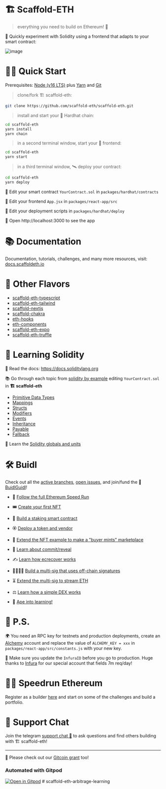 # 🏗 Scaffold-ETH

> everything you need to build on Ethereum! 🚀

🧪 Quickly experiment with Solidity using a frontend that adapts to your smart contract:

![image](https://user-images.githubusercontent.com/2653167/124158108-c14ca380-da56-11eb-967e-69cde37ca8eb.png)


# 🏄‍♂️ Quick Start

Prerequisites: [Node (v16 LTS)](https://nodejs.org/en/download/) plus [Yarn](https://classic.yarnpkg.com/en/docs/install/) and [Git](https://git-scm.com/downloads)

> clone/fork 🏗 scaffold-eth:

```bash
git clone https://github.com/scaffold-eth/scaffold-eth.git
```

> install and start your 👷‍ Hardhat chain:

```bash
cd scaffold-eth
yarn install
yarn chain
```

> in a second terminal window, start your 📱 frontend:

```bash
cd scaffold-eth
yarn start
```

> in a third terminal window, 🛰 deploy your contract:

```bash
cd scaffold-eth
yarn deploy
```

🔏 Edit your smart contract `YourContract.sol` in `packages/hardhat/contracts`

📝 Edit your frontend `App.jsx` in `packages/react-app/src`

💼 Edit your deployment scripts in `packages/hardhat/deploy`

📱 Open http://localhost:3000 to see the app

# 📚 Documentation

Documentation, tutorials, challenges, and many more resources, visit: [docs.scaffoldeth.io](https://docs.scaffoldeth.io)


# 🍦 Other Flavors
- [scaffold-eth-typescript](https://github.com/scaffold-eth/scaffold-eth-typescript)
- [scaffold-eth-tailwind](https://github.com/stevenpslade/scaffold-eth-tailwind)
- [scaffold-nextjs](https://github.com/scaffold-eth/scaffold-eth/tree/scaffold-nextjs)
- [scaffold-chakra](https://github.com/scaffold-eth/scaffold-eth/tree/chakra-ui)
- [eth-hooks](https://github.com/scaffold-eth/eth-hooks)
- [eth-components](https://github.com/scaffold-eth/eth-components)
- [scaffold-eth-expo](https://github.com/scaffold-eth/scaffold-eth-expo)
- [scaffold-eth-truffle](https://github.com/trufflesuite/scaffold-eth)



# 🔭 Learning Solidity

📕 Read the docs: https://docs.soliditylang.org

📚 Go through each topic from [solidity by example](https://solidity-by-example.org) editing `YourContract.sol` in **🏗 scaffold-eth**

- [Primitive Data Types](https://solidity-by-example.org/primitives/)
- [Mappings](https://solidity-by-example.org/mapping/)
- [Structs](https://solidity-by-example.org/structs/)
- [Modifiers](https://solidity-by-example.org/function-modifier/)
- [Events](https://solidity-by-example.org/events/)
- [Inheritance](https://solidity-by-example.org/inheritance/)
- [Payable](https://solidity-by-example.org/payable/)
- [Fallback](https://solidity-by-example.org/fallback/)

📧 Learn the [Solidity globals and units](https://docs.soliditylang.org/en/latest/units-and-global-variables.html)

# 🛠 Buidl

Check out all the [active branches](https://github.com/scaffold-eth/scaffold-eth/branches/active), [open issues](https://github.com/scaffold-eth/scaffold-eth/issues), and join/fund the 🏰 [BuidlGuidl](https://BuidlGuidl.com)!

  
 - 🚤  [Follow the full Ethereum Speed Run](https://medium.com/@austin_48503/%EF%B8%8Fethereum-dev-speed-run-bd72bcba6a4c)


 - 🎟  [Create your first NFT](https://github.com/scaffold-eth/scaffold-eth/tree/simple-nft-example)
 - 🥩  [Build a staking smart contract](https://github.com/scaffold-eth/scaffold-eth/tree/challenge-1-decentralized-staking)
 - 🏵  [Deploy a token and vendor](https://github.com/scaffold-eth/scaffold-eth/tree/challenge-2-token-vendor)
 - 🎫  [Extend the NFT example to make a "buyer mints" marketplace](https://github.com/scaffold-eth/scaffold-eth/tree/buyer-mints-nft)
 - 🎲  [Learn about commit/reveal](https://github.com/scaffold-eth/scaffold-eth-examples/tree/commit-reveal-with-frontend)
 - ✍️  [Learn how ecrecover works](https://github.com/scaffold-eth/scaffold-eth-examples/tree/signature-recover)
 - 👩‍👩‍👧‍👧  [Build a multi-sig that uses off-chain signatures](https://github.com/scaffold-eth/scaffold-eth/tree/meta-multi-sig)
 - ⏳  [Extend the multi-sig to stream ETH](https://github.com/scaffold-eth/scaffold-eth/tree/streaming-meta-multi-sig)
 - ⚖️  [Learn how a simple DEX works](https://medium.com/@austin_48503/%EF%B8%8F-minimum-viable-exchange-d84f30bd0c90)
 - 🦍  [Ape into learning!](https://github.com/scaffold-eth/scaffold-eth/tree/aave-ape)

# 💌 P.S.

🌍 You need an RPC key for testnets and production deployments, create an [Alchemy](https://www.alchemy.com/) account and replace the value of `ALCHEMY_KEY = xxx` in `packages/react-app/src/constants.js` with your new key.

📣 Make sure you update the `InfuraID` before you go to production. Huge thanks to [Infura](https://infura.io/) for our special account that fields 7m req/day!

# 🏃💨 Speedrun Ethereum
Register as a builder [here](https://speedrunethereum.com) and start on some of the challenges and build a portfolio.

# 💬 Support Chat

Join the telegram [support chat 💬](https://t.me/joinchat/KByvmRe5wkR-8F_zz6AjpA) to ask questions and find others building with 🏗 scaffold-eth!

---

🙏 Please check out our [Gitcoin grant](https://gitcoin.co/grants/2851/scaffold-eth) too!

### Automated with Gitpod

[![Open in Gitpod](https://gitpod.io/button/open-in-gitpod.svg)](https://gitpod.io/#github.com/scaffold-eth/scaffold-eth)
#   s c a f f o l d - e t h - a r b i t r a g e - l e a r n i n g  
 